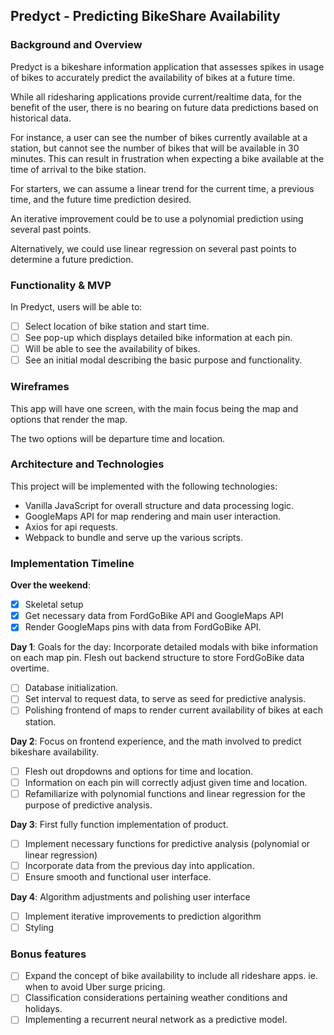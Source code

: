 ## Predyct - Predicting BikeShare Availability

### Background and Overview

Predyct is a bikeshare information application that assesses spikes in usage of bikes to accurately predict the availability of bikes at a future time.

While all ridesharing applications provide current/realtime data, for the benefit of the user, there is no bearing on future data predictions based on historical data.

For instance, a user can see the number of bikes currently available at a station, but cannot see the number of bikes that will be available in 30 minutes. This can result in frustration when expecting a bike available at the time of arrival to the bike station.

For starters, we can assume a linear trend for the current time, a previous time, and the future time prediction desired.

An iterative improvement could be to use a polynomial prediction using several past points.

Alternatively, we could use linear regression on several past points to determine a future prediction.


### Functionality & MVP  

In Predyct, users will be able to:

- [ ] Select location of bike station and start time.
- [ ] See pop-up which displays detailed bike information at each pin.
- [ ] Will be able to see the availability of bikes.
- [ ] See an initial modal describing the basic purpose and functionality.

### Wireframes

This app will have one screen, with the main focus being the map and options that render the map.

The two options will be departure time and location.

### Architecture and Technologies

This project will be implemented with the following technologies:

- Vanilla JavaScript for overall structure and data processing logic.
- GoogleMaps API for map rendering and main user interaction.
- Axios for api requests.
- Webpack to bundle and serve up the various scripts.

### Implementation Timeline

**Over the weekend**:
- [x] Skeletal setup
- [x] Get necessary data from FordGoBike API and GoogleMaps API
- [x] Render GoogleMaps pins with data from FordGoBike API.

**Day 1**:
  Goals for the day: Incorporate detailed modals with bike information on each map pin. Flesh out backend structure to store FordGoBike data overtime.

- [ ] Database initialization.
- [ ] Set interval to request data, to serve as seed for predictive analysis.
- [ ] Polishing frontend of maps to render current availability of bikes at each station.

**Day 2**:
  Focus on frontend experience, and the math involved to predict bikeshare availability.

- [ ] Flesh out dropdowns and options for time and location.
- [ ] Information on each pin will correctly adjust given time and location.
- [ ] Refamiliarize with polynomial functions and linear regression for the purpose of predictive analysis.

**Day 3**:
  First fully function implementation of product.

- [ ] Implement necessary functions for predictive analysis (polynomial or linear regression)
- [ ] Incorporate data from the previous day into application.
- [ ] Ensure smooth and functional user interface.

**Day 4**:
  Algorithm adjustments and polishing user interface

- [ ] Implement iterative improvements to prediction algorithm
- [ ] Styling

### Bonus features

- [ ] Expand the concept of bike availability to include all rideshare apps. ie. when to avoid Uber surge pricing.
- [ ] Classification considerations pertaining weather conditions and holidays.
- [ ] Implementing a recurrent neural network as a predictive model.
